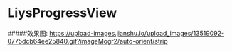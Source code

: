 # LiysProgressView
#####效果图:
https://upload-images.jianshu.io/upload_images/13519092-0775dcb64ee25840.gif?imageMogr2/auto-orient/strip
